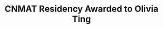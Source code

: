 ---
title    : "CNMAT Residency Awarded to Olivia Ting"
image-alt: "A black and white slightly pixelated image of a woman with dark hair against a pure white background"
link     : /blog/cnmat-welcomes-olivia-ting/
feature-position : 2
---